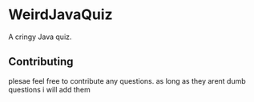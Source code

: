 # WeirdJavaQuiz
A cringy Java quiz.
## Contributing
plesae feel free to contribute any questions. as long as they arent dumb questions i will add them
